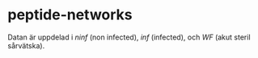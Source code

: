 # peptide-networks

Datan är uppdelad i _ninf_ (non infected), _inf_ (infected), och _WF_ (akut steril sårvätska).
